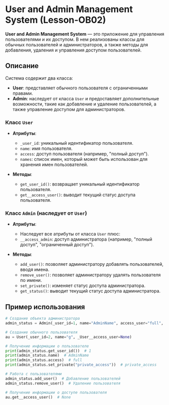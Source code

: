 # User and Admin Management System (Lesson-OB02)

**User and Admin Management System** — это приложение для управления пользователями и их доступом. В нем реализованы классы для обычных пользователей и администраторов, а также методы для добавления, удаления и управления доступом пользователей.

## Описание

Система содержит два класса:
- **User**: представляет обычного пользователя с ограниченными правами.
- **Admin**: наследует от класса `User` и предоставляет дополнительные возможности, такие как добавление и удаление пользователей, а также управление доступом для администраторов.

### Класс `User`

- **Атрибуты**:
  - `_user_id`: уникальный идентификатор пользователя.
  - `name`: имя пользователя.
  - `access`: доступ пользователя (например, "полный доступ").
  - `names`: список имен, который может быть использован для хранения имен пользователей.
  
- **Методы**:
  - `get_user_id()`: возвращает уникальный идентификатор пользователя.
  - `get__access_user()`: выводит текущий статус доступа пользователя.

### Класс `Admin` (наследует от `User`)

- **Атрибуты**:
  - Наследует все атрибуты от класса `User` плюс:
  - `__access_admin`: доступ администратора (например, "полный доступ", "ограниченный доступ").

- **Методы**:
  - `add_user()`: позволяет администратору добавлять пользователей, вводя имена.
  - `remove_user()`: позволяет администратору удалять пользователя по имени.
  - `set_private()`: изменяет статус доступа администратора.
  - `get_status()`: выводит текущий статус доступа администратора.

## Пример использования

```python
# Создание объекта администратора
admin_status = Admin(_user_id=1, name="AdminName", access_user="full", access_admin="full")

# Создание обычного пользователя
au = User(_user_id=2, name="g", _User__access_user=None)

# Получение информации о пользователе
print(admin_status.get_user_id())  # 1
print(admin_status.name)  # AdminName
print(admin_status.access)  # full
print(admin_status.set_private("private_access"))  # private_access

# Работа с пользователями
admin_status.add_user()  # Добавление пользователей
admin_status.remove_user()  # Удаление пользователя

# Получение информации о доступе пользователя
au.get__access_user()  # None

